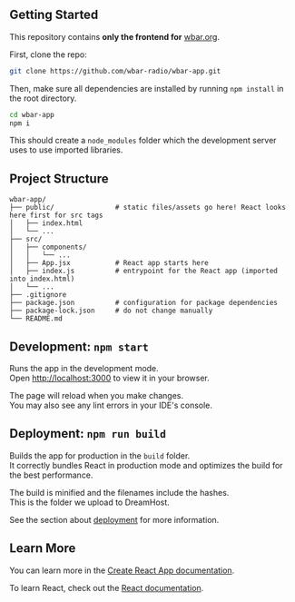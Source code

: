 ## Getting Started
This repository contains **only the frontend for** [wbar.org](https://wbar.org).

First, clone the repo:
```bash
git clone https://github.com/wbar-radio/wbar-app.git
```
Then, make sure all dependencies are installed by running `npm install` in the root directory.
```bash
cd wbar-app
npm i
```
This should create a `node_modules` folder which the development server uses to use imported libraries. 

## Project Structure

```
﻿﻿wbar-app/                 
├── public/               # static files/assets go here! React looks here first for src tags
│   ├── index.html
│   └── ...
├── src/                
│   ├── components/
│   │   └── ...
│   ├── App.jsx           # React app starts here
│   ├── index.js          # entrypoint for the React app (imported into index.html)
│   └── ...        
├── .gitignore
├── package.json          # configuration for package dependencies
├── package-lock.json     # do not change manually
└── README.md
```

## Development: `npm start`

Runs the app in the development mode.\
Open [http://localhost:3000](http://localhost:3000) to view it in your browser.

The page will reload when you make changes.\
You may also see any lint errors in your IDE's console.

## Deployment: `npm run build`

Builds the app for production in the `build` folder.\
It correctly bundles React in production mode and optimizes the build for the best performance.

The build is minified and the filenames include the hashes.\
This is the folder we upload to DreamHost.

See the section about [deployment](https://facebook.github.io/create-react-app/docs/deployment) for more information.

## Learn More

You can learn more in the [Create React App documentation](https://facebook.github.io/create-react-app/docs/getting-started).

To learn React, check out the [React documentation](https://reactjs.org/).
